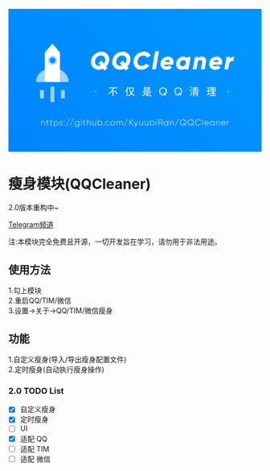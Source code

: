 ![ProjectPicture](image/Project_QQCleaner.png)

# 瘦身模块(QQCleaner) 
2.0版本重构中~

[Telegram频道](https://t.me/QQCleaner)

注:本模块完全免费且开源，一切开发旨在学习，请勿用于非法用途。

## 使用方法
1.勾上模块     
2.重启QQ/TIM/微信   
3.设置->关于->QQ/TIM/微信瘦身
 
## 功能
1.自定义瘦身(导入/导出瘦身配置文件)     
2.定时瘦身(自动执行瘦身操作)    
  
### 2.0 TODO List
- [x] 自定义瘦身
- [x] 定时瘦身
- [ ] UI   
- [x] 适配 QQ
- [ ] 适配 TIM    
- [ ] 适配 微信    
